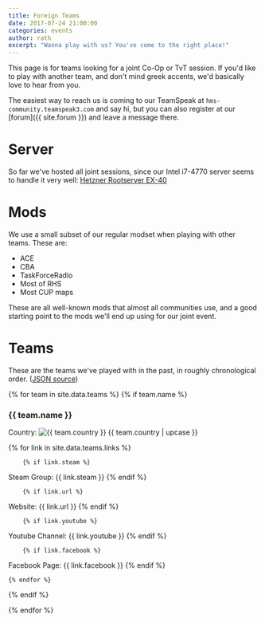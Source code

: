 ```yaml
---
title: Foreign Teams
date: 2017-07-24 21:00:00
categories: events
author: rath
excerpt: "Wanna play with us? You've come to the right place!"
---
```


This page is for teams looking for a joint Co-Op or TvT session. If you'd like
to play with another team, and don't mind greek accents, we'd basically love to hear
from you.

The easiest way to reach us is coming to our TeamSpeak at `hms-community.teamspeak3.com`
and say hi, but you can also register at our [forum]({{ site.forum }}) and leave a message there.

# Server

So far we've hosted all joint sessions, since our Intel i7-4770 server seems to
handle it very well: [Hetzner Rootserver EX-40][server-specs]

# Mods

We use a small subset of our regular modset when playing with other teams.
These are:

* ACE
* CBA
* TaskForceRadio
* Most of RHS
* Most CUP maps

These are all well-known mods that almost all communities use, and a good
starting point to the mods we'll end up using for our joint event.

# Teams

These are the teams we've played with in the past, in roughly chronological order.
([JSON source][teams-json])

{% for team in site.data.teams %}
{% if team.name %}

### {{ team.name }}

Country: <img src="{{ site.baseurl }}/assets/img/flags/small/{{ team.country }}.png" alt="{{ team.country }}"></img> {{ team.country  | upcase }}

{% for link in site.data.teams.links %}

		{% if link.steam %}
<i class="fa fa-steam-square" aria-hidden="true"></i> Steam Group: {{ link.steam }}
		{% endif %}

		{% if link.url %}
<i class="fa fa-globe" aria-hidden="true"></i> Website: {{ link.url }}
		{% endif %}

		{% if link.youtube %}
<i class="fa fa-youtube" aria-hidden="true"></i> Youtube Channel: {{ link.youtube }}
		{% endif %}

		{% if link.facebook %}
<i class="fa fa-facebook" aria-hidden="true"></i> Facebook Page: {{ link.facebook }}
		{% endif %}

	{% endfor %}

{% endif %}

{% endfor %}


[server-specs]: https://www.hetzner.com/dedicated-rootserver/ex40?country=gb
[teams-json]: https://github.com/HellenicMilsim/Pages/blob/master/_data/teams.json

